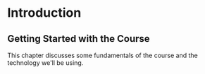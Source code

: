 # Introduction
## Getting Started with the Course
This chapter discusses some fundamentals of the course and the technology we'll be using.
